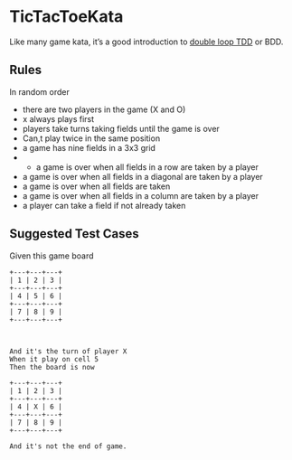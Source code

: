 # TicTacToeKata
Like many game kata, it’s a good introduction to [double loop TDD](https://jmauerhan.wordpress.com/talks/double-loop-tdd-bdd-done-right/) or BDD.

## Rules
In random order

+ there are two players in the game (X and O)
+ x always plays first
+ players take turns taking fields until the game is over
+ Can,t play twice in the same position
+ a game has nine fields in a 3x3 grid
+ + a game is over when all fields in a row are taken by a player
+ a game is over when all fields in a diagonal are taken by a player
+ a game is over when all fields are taken
+ a game is over when all fields in a column are taken by a player
+ a player can take a field if not already taken

## Suggested Test Cases

Given this game board

```
+---+---+---+
| 1 | 2 | 3 |
+---+---+---+
| 4 | 5 | 6 |
+---+---+---+
| 7 | 8 | 9 |
+---+---+---+



And it's the turn of player X
When it play on cell 5
Then the board is now 

+---+---+---+
| 1 | 2 | 3 |
+---+---+---+
| 4 | X | 6 |
+---+---+---+
| 7 | 8 | 9 |
+---+---+---+

And it's not the end of game.
```
